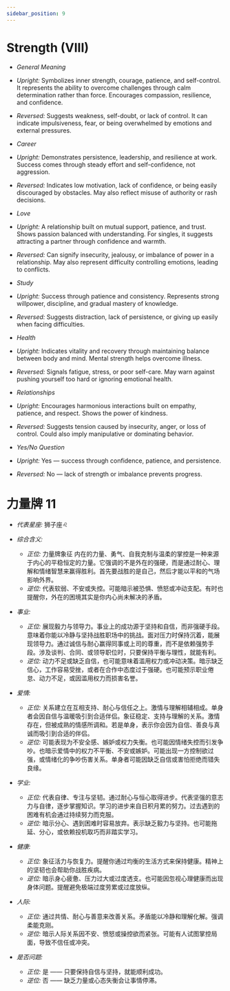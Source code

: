 ```yaml
---
sidebar_position: 9
---
```


# Strength (VIII)

- *General Meaning*
- *Upright:* Symbolizes inner strength, courage, patience, and self-control. It represents the ability to overcome challenges through calm determination rather than force. Encourages compassion, resilience, and confidence.
- *Reversed:* Suggests weakness, self-doubt, or lack of control. It can indicate impulsiveness, fear, or being overwhelmed by emotions and external pressures.
  
- *Career*
- *Upright:* Demonstrates persistence, leadership, and resilience at work. Success comes through steady effort and self-confidence, not aggression.
- *Reversed:* Indicates low motivation, lack of confidence, or being easily discouraged by obstacles. May also reflect misuse of authority or rash decisions.

- *Love*
- *Upright:* A relationship built on mutual support, patience, and trust. Shows passion balanced with understanding. For singles, it suggests attracting a partner through confidence and warmth.
- *Reversed:* Can signify insecurity, jealousy, or imbalance of power in a relationship. May also represent difficulty controlling emotions, leading to conflicts.

- *Study*
- *Upright:* Success through patience and consistency. Represents strong willpower, discipline, and gradual mastery of knowledge.
- *Reversed:* Suggests distraction, lack of persistence, or giving up easily when facing difficulties.

- *Health*
- *Upright:* Indicates vitality and recovery through maintaining balance between body and mind. Mental strength helps overcome illness.
- *Reversed:* Signals fatigue, stress, or poor self-care. May warn against pushing yourself too hard or ignoring emotional health.

- *Relationships*
- *Upright:* Encourages harmonious interactions built on empathy, patience, and respect. Shows the power of kindness.
- *Reversed:* Suggests tension caused by insecurity, anger, or loss of control. Could also imply manipulative or dominating behavior.

- *Yes/No Question*
- *Upright:* Yes — success through confidence, patience, and persistence.
- *Reversed:* No — lack of strength or imbalance prevents progress.


# 力量牌 11
- *代表星座:* 狮子座♌️
- *综合含义:* 
  - *正位:* 力量牌象征 内在的力量、勇气、自我克制与温柔的掌控是一种来源于内心的平稳恒定的力量。它强调的不是外在的强硬，而是通过耐心、理解和情绪智慧来赢得胜利。首先要战胜的是自己，然后才能以平和的气场影响外界。
  - *逆位:* 代表软弱、不安或失控。可能暗示被恐惧、愤怒或冲动支配。有时也提醒你，外在的困境其实是你内心尚未解决的矛盾。

- *事业:* 
  - *正位:* 展现毅力与领导力。事业上的成功源于坚持和自信，而非强硬手段。意味着你能以冷静与坚持战胜职场中的挑战。面对压力时保持沉着，能展现领导力。通过诚信与耐心赢得同事或上司的尊重，而不是依赖强势手段。涉及谈判、合同、或领导职位时，只要保持平衡与理性，就能有利。
  - *逆位:* 动力不足或缺乏自信，也可能意味着滥用权力或冲动决策。暗示缺乏信心，工作容易受挫，或者在合作中态度过于强硬。也可能预示职业倦怠、动力不足，或因滥用权力而损害名誉。
- *爱情:* 
  - *正位:* 关系建立在互相支持、耐心与信任之上。激情与理解相辅相成。单身者会因自信与温暖吸引到合适伴侣。象征稳定、支持与理解的关系。激情存在，但被成熟的情感所调和。若是单身，表示你会因为自信、善良与真诚而吸引到合适的伴侣。
  - *逆位:* 可能表现为不安全感、嫉妒或权力失衡。也可能因情绪失控而引发争吵。也暗示爱情中的权力不平衡、不安或嫉妒。可能出现一方控制欲过强，或情绪化的争吵伤害关系。单身者可能因缺乏自信或害怕拒绝而错失良缘。
- *学业:* 
  - *正位:* 代表自律、专注与坚韧。通过耐心与恒心取得进步。代表坚强的意志力与自律，逐步掌握知识。学习的进步来自日积月累的努力。过去遇到的困难有机会通过持续努力而克服。
  - *逆位:* 暗示分心、遇到困难时容易放弃。表示缺乏毅力与坚持。也可能拖延、分心，或依赖投机取巧而非踏实学习。
- *健康:* 
  - *正位:* 象征活力与恢复力。提醒你通过均衡的生活方式来保持健康。精神上的坚韧也会帮助你战胜疾病。
  - *逆位:* 暗示身心疲惫、压力过大或过度透支。也可能因忽视心理健康而出现身体问题。提醒避免极端过度劳累或过度放纵。
- *人际:* 
  - *正位:* 通过共情、耐心与善意来改善关系。矛盾能以冷静和理解化解。强调柔能克刚。
  - *逆位:* 暗示人际关系因不安、愤怒或操控欲而紧张。可能有人试图掌控局面，导致不信任或冲突。

    
- *是否问题:* 
  - *正位:* 是 —— 只要保持自信与坚持，就能顺利成功。
  - *逆位:* 否 —— 缺乏力量或心态失衡会让事情停滞。
